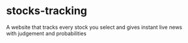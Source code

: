 # stocks-tracking
A website that tracks every stock you select and gives instant live news with judgement and probabilities
